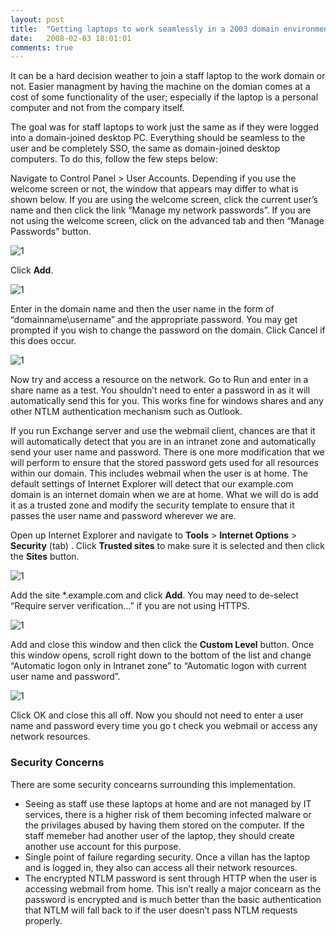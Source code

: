 ```yaml
---
layout: post
title:  "Getting laptops to work seamlessly in a 2003 domain environment"
date:   2008-02-03 18:01:01
comments: true
---
```


It can be a hard decision weather to join a staff laptop to the work domain or not. Easier managment by having the machine on the domian comes at a cost of some functionality of the user; especially if the laptop is a personal computer and not from the compary itself.

The goal was for staff laptops to work just the same as if they were logged into a domain-joined desktop PC. Everything should be seamless to the user and be completely SSO, the same as domain-joined desktop computers. To do this, follow the few steps below:

Navigate to Control Panel > User Accounts. Depending if you use the welcome screen or not, the window that appears may differ to what is shown below. If you are using the welcome screen, click the current user’s name and then click the link “Manage my network passwords”. If you are not using the welcome screen, click on the advanced tab and then “Manage Passwords” button.

![1](/assets/posts/ssolaptop1.JPG)

Click **Add**.

![1](/assets/posts/ssolaptop2.JPG)

Enter in the domain name and then the user name in the form of “domainname\username” and the appropriate password. You may get prompted if you wish to change the password on the domain. Click Cancel if this does occur.

![1](/assets/posts/ssolaptop3.JPG)

Now try and access a resource on the network. Go to Run and enter in a share name as a test. You shouldn’t need to enter a password in as it will automatically send this for you. This works fine for windows shares and any other NTLM authentication mechanism such as Outlook.

If you run Exchange server and use the webmail client, chances are that it will automatically detect that you are in an intranet zone and automatically send your user name and password. There is one more modification that we will perform to ensure that the stored password gets used for all resources within our domain. This includes webmail when the user is at home. The default settings of Internet Explorer will detect that our example.com domain is an internet domain when we are at home. What we will do is add it as a trusted zone and modify the security template to ensure that it passes the user name and password wherever we are.

Open up Internet Explorer and navigate to **Tools** > **Internet Options** > **Security** (tab) . Click **Trusted sites** to make sure it is selected and then click the **Sites** button.

![1](/assets/posts/ssolaptop4.JPG)

Add the site \*.example.com and click **Add**. You may need to de-select “Require server verification…” if you are not using HTTPS.

![1](/assets/posts/ssolaptop5.JPG)

Add and close this window and then click the **Custom Level** button. Once this window opens, scroll right down to the bottom of the list and change “Automatic logon only in Intranet zone” to “Automatic logon with current user name and password”.

![1](/assets/posts/ssolaptop6.JPG)

Click OK and close this all off. Now you should not need to enter a user name and password every time you go t check you webmail or access any network resources.

### Security Concerns

There are some security concearns surrounding this implementation.

- Seeing as staff use these laptops at home and are not managed by IT services, there is a higher risk of them becoming infected malware or the privilages abused by having them stored on the computer. If the staff memeber had another user of the laptop, they should create another use account for this purpose.
- Single point of failure regarding security. Once a villan has the laptop and is logged in, they also can access all their network resources.
- The encrypted NTLM password is sent through HTTP when the user is accessing webmail from home. This isn’t really a major concearn as the password is encrypted and is much better than the basic authentication that NTLM will fall back to if the user doesn’t pass NTLM requests properly.








